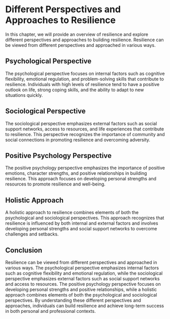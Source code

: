 Different Perspectives and Approaches to Resilience
======================================================================================

In this chapter, we will provide an overview of resilience and explore different perspectives and approaches to building resilience. Resilience can be viewed from different perspectives and approached in various ways.

Psychological Perspective
-------------------------

The psychological perspective focuses on internal factors such as cognitive flexibility, emotional regulation, and problem-solving skills that contribute to resilience. Individuals with high levels of resilience tend to have a positive outlook on life, strong coping skills, and the ability to adapt to new situations quickly.

Sociological Perspective
------------------------

The sociological perspective emphasizes external factors such as social support networks, access to resources, and life experiences that contribute to resilience. This perspective recognizes the importance of community and social connections in promoting resilience and overcoming adversity.

Positive Psychology Perspective
-------------------------------

The positive psychology perspective emphasizes the importance of positive emotions, character strengths, and positive relationships in building resilience. This approach focuses on developing personal strengths and resources to promote resilience and well-being.

Holistic Approach
-----------------

A holistic approach to resilience combines elements of both the psychological and sociological perspectives. This approach recognizes that resilience is influenced by both internal and external factors and involves developing personal strengths and social support networks to overcome challenges and setbacks.

Conclusion
----------

Resilience can be viewed from different perspectives and approached in various ways. The psychological perspective emphasizes internal factors such as cognitive flexibility and emotional regulation, while the sociological perspective emphasizes external factors such as social support networks and access to resources. The positive psychology perspective focuses on developing personal strengths and positive relationships, while a holistic approach combines elements of both the psychological and sociological perspectives. By understanding these different perspectives and approaches, individuals can build resilience and achieve long-term success in both personal and professional contexts.
